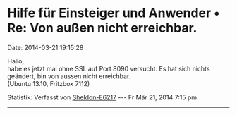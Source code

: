 Hilfe für Einsteiger und Anwender • Re: Von außen nicht erreichbar.
===================================================================

Date: 2014-03-21 19:15:28

Hallo,\
habe es jetzt mal ohne SSL auf Port 8090 versucht. Es hat sich nichts
geändert, bin von aussen nicht erreichbar.\
(Ubuntu 13.10, Fritzbox 7112)

Statistik: Verfasst von
[Sheldon-E6217](http://forum.yacy-websuche.de/memberlist.php?mode=viewprofile&u=9384)
--- Fr Mär 21, 2014 7:15 pm

------------------------------------------------------------------------
